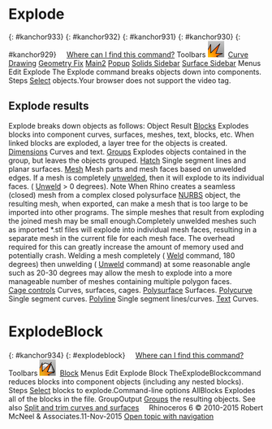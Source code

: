 ---
---


# Explode
{: #kanchor933}
{: #kanchor932}
{: #kanchor931}
{: #kanchor930}
{: #kanchor929}
 [![images/transparent.gif](images/transparent.gif)Where can I find this command?](javascript:void(0);) Toolbars
![images/explode.png](images/explode.png) [Curve Drawing](curve-drawing-toolbar.html)  [Geometry Fix](geometry-fix-toolbar.html)  [Main2](main2-toolbar.html)  [Popup](popup-toolbar.html)  [Solids Sidebar](solids-sidebar-toolbar.html)  [Surface Sidebar](surface-sidebar-toolbar.html) 
Menus
Edit
Explode
The Explode command breaks objects down into components.
Steps
 [Select](select-objects.html) objects.Your browser does not support the video tag.
## Explode results
Explode breaks down objects as follows:
Object
Result
 [Blocks](block.html) 
Explodes blocks into component curves, surfaces, meshes, text, blocks, etc.
When linked blocks are exploded, a layer tree for the objects is created.
 [Dimensions](dim.html) 
Curves and text.
 [Groups](group.html) 
Explodes objects contained in the group, but leaves the objects grouped.
 [Hatch](hatch.html) 
Single segment lines and planar surfaces.
 [Mesh](mesh.html) 
Mesh parts and mesh faces based on unwelded edges. If a mesh is completely [unwelded](weld.html#unweld), then it will explode to its individual faces. ( [Unweld](weld.html#unweld) &gt; 0 degrees).
Note
When Rhino creates a seamless (closed) mesh from a complex closed polysurface [NURBS](http://www.rhino3d.com/nurbs) object, the resulting mesh, when exported, can make a mesh that is too large to be imported into other programs. The simple meshes that result from exploding the joined mesh may be small enough.Completely unwelded meshes such as imported *.stl files will explode into individual mesh faces, resulting in a separate mesh in the current file for each mesh face. The overhead required for this can greatly increase the amount of memory used and potentially crash. Welding a mesh completely ( [Weld](weld.html) command, 180 degrees) then unwelding ( [Unweld](weld.html#unweld) command) at some reasonable angle such as 20-30 degrees may allow the mesh to explode into a more manageable number of meshes containing multiple polygon faces. [Cage&#160;controls](cage.html) 
Curves, surfaces, cages.
 [Polysurface](polysurface.html) 
Surfaces.
 [Polycurve](polycurve.html) 
Single segment curves.
 [Polyline](polyline.html) 
Single segment lines/curves.
 [Text](text.html) 
Curves.

# ExplodeBlock
{: #kanchor934}
{: #explodeblock}
 [![images/transparent.gif](images/transparent.gif)Where can I find this command?](javascript:void(0);) Toolbars
![images/explodeblock.png](images/explodeblock.png) [Block](block-toolbar.html) 
Menus
Edit
Explode Block
TheExplodeBlockcommand reduces blocks into component objects (including any nested blocks).
Steps
 [Select](select-objects.html) blocks to explode.Command-line options
AllBlocks
Explodes all of the blocks in the file.
GroupOutput
 [Groups](group.html) the resulting objects.
See also
 [Split and trim curves and surfaces](sak-splittrim.html) 
&#160;
&#160;
Rhinoceros 6 © 2010-2015 Robert McNeel &amp; Associates.11-Nov-2015
 [Open topic with navigation](explode.html) 

